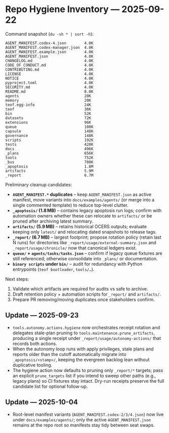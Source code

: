 # Repo Hygiene Inventory — 2025-09-22

Command snapshot (`du -sh * | sort -h`):

```
AGENT_MANIFEST.codex-4.json        4.0K
AGENT_MANIFEST.codex-manager.json  4.0K
AGENT_MANIFEST.example.json        4.0K
AGENT_MANIFEST.json                4.0K
CHANGELOG.md                       4.0K
CODE_OF_CONDUCT.md                 4.0K
CONTRIBUTING.md                    4.0K
LICENSE                            4.0K
NOTICE                             4.0K
pyproject.toml                     4.0K
SECURITY.md                        4.0K
README.md                          8.0K
agents                             20K
memory                             20K
teof.egg-info                      24K
teof                               36K
bin                                52K
datasets                           72K
extensions                         96K
queue                              108K
capsule                            148K
governance                         148K
scripts                            192K
tests                              420K
docs                               496K
_plans                             656K
tools                              752K
_bus                               780K
_apoptosis                         1.8M
artifacts                          5.9M
_report                            6.7M
```

Preliminary cleanup candidates:

- **`AGENT_MANIFEST.*` duplicates** – keep `AGENT_MANIFEST.json` as active manifest, move variants into `docs/examples/agents/` (or merge into a single commented template) to reduce top-level clutter.
- **`_apoptosis/` (1.8 MB)** – contains legacy apoptosis run logs; confirm with automation owners whether these can relocate to `artifacts/` or be pruned after archiving latest summary.
- **`artifacts/` (5.9 MB)** – retains historical OCERS outputs; evaluate keeping only `latest/` and relocating dated snapshots to release tags.
- **`_report/` (6.7 MB)** – largest footprint; propose rotation policy (retain last N runs) for directories like `_report/usage/external-summary.json` and `_report/usage/chronicle/` now that canonical ledgers exist.
- **`queue/` + `agents/tasks/tasks.json`** – confirm if legacy queue fixtures are still referenced; otherwise consolidate into `_plans/` or documentation.
- **`binary scripts` under `bin/`** – audit for redundancy with Python entrypoints (`teof bootloader`, `tools/…`).

Next steps:
1. Validate which artifacts are required for audits vs safe to archive.
2. Draft retention policy + automation scripts for `_report/` and `artifacts/`.
3. Prepare PR removing/moving duplicates once stakeholders confirm.

## Update — 2025-09-23

- `tools.autonomy.actions.hygiene` now orchestrates receipt rotation and delegates
  stale-plan pruning to `tools.maintenance.prune_artifacts`, producing a single
  receipt under `_report/usage/autonomy-actions/` that records both actions.
- When the autonomy loop runs with apply privileges, stale plans and reports
  older than the cutoff automatically migrate into `_apoptosis/<stamp>/`,
  keeping the evergreen backlog lean without duplicative tooling.
- The hygiene action now defaults to pruning only `_report/*` targets; pass an
  explicit `prune_targets` list if you intend to sweep other paths (e.g., legacy
  plans) so CI fixtures stay intact. Dry-run receipts preserve the full
  candidate list for optional follow-up.

## Update — 2025-10-04

- Root-level manifest variants (`AGENT_MANIFEST.codex-2/3/4.json`) now live under
  `docs/examples/agents/`; only the active `AGENT_MANIFEST.json` remains at the
  repo root so manifests stay tidy between seat swaps.
